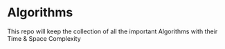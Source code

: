 # Algorithms
This repo will keep the collection of all the important Algorithms with their Time &amp; Space Complexity
